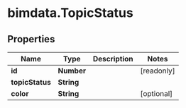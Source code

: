 # bimdata.TopicStatus

## Properties

Name | Type | Description | Notes
------------ | ------------- | ------------- | -------------
**id** | **Number** |  | [readonly] 
**topicStatus** | **String** |  | 
**color** | **String** |  | [optional] 



